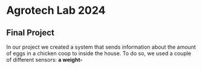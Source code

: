 # Agrotech Lab 2024 
## Final Project
In our project we created a system that sends information about the amount of eggs in a chicken coop to inside the house. To do so, we used a couple of different sensors:
**a weight-** 
